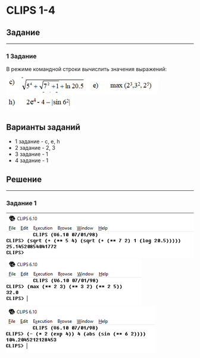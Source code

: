 # CLIPS 1-4

## Задание

------
### 1 Задание
В режиме командной строки вычислить значения выражений: 

![](images/1-c.png) ![](images/1-e.png) ![](images/1-h.png)

## Варианты заданий

* 1 задание - c, e, h 
* 2 задание - 2, 3 
* 3 задание - 1 
* 4 задание - 1

## Решение

----
### Задание 1

![](images/result-1-c.png) ![](images/result-1-e.png) ![](images/result-1-h.png)